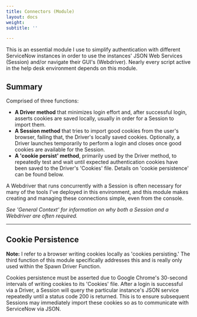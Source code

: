 ```yaml
---
title: Connectors (Module)
layout: docs
weight: 
subtitle: ''

---
```

This is an essential module I use to simplify authentication with different ServiceNow instances in order to use the instances' JSON Web Services (Session) and/or navigate their GUI's (Webdriver). Nearly every script active in the help desk environment depends on this module.

## Summary

Comprised of three functions:

* **A Driver method** that minimizes login effort and, after successful login, asserts cookies are saved locally, usually in order for a Session to import them.
* **A Session method** that tries to import good cookies from the user's browser, failing that, the Driver's locally saved cookies. Optionally, a Driver launches temporarily to perform a login and closes once good cookies are available for the Session.
* **A 'cookie persist' method**, primarily used by the Driver method, to repeatedly test and wait until expected authentication cookies have been saved to the Driver's 'Cookies' file. Details on 'cookie persistence' can be found below.

A Webdriver that runs concurrently with a Session is often necessary for many of the tools I've deployed in this environment, and this module makes creating and managing these connections simple, even from the console.

_See 'General Context' for information on why both a Session and a Webdriver are often required._

<hr />

## Cookie Persistence

**Note:** I refer to a browser writing cookies locally as 'cookies persisting.' The third function of this module specifically addresses this and is really only used within the Spawn Driver Function.

Cookies persistence must be asserted due to Google Chrome's 30-second intervals of writing cookies to its 'Cookies' file. After a login is successful via a Driver, a Session will query the particular instance's JSON service repeatedly until a status code 200 is returned. This is to ensure subsequent Sessions may immediately import these cookies so as to communicate with ServiceNow via JSON.
